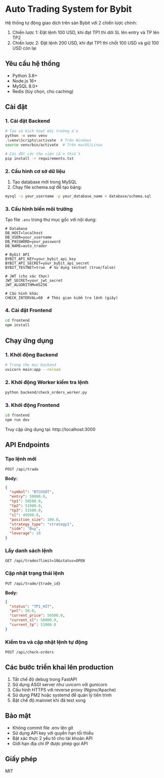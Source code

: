 # Auto Trading System for Bybit

Hệ thống tự động giao dịch trên sàn Bybit với 2 chiến lược chính:
1. Chiến lược 1: Đặt lệnh 100 USD, khi đạt TP1 thì dời SL lên entry và TP lên TP2
2. Chiến lược 2: Đặt lệnh 200 USD, khi đạt TP1 thì chốt 100 USD và giữ 100 USD còn lại

## Yêu cầu hệ thống

- Python 3.8+
- Node.js 16+
- MySQL 8.0+
- Redis (tùy chọn, cho caching)

## Cài đặt

### 1. Cài đặt Backend

```bash
# Tạo và kích hoạt môi trường ảo
python -m venv venv
.\venv\Scripts\activate  # Trên Windows
source venv/bin/activate  # Trên macOS/Linux

# Cài đặt các thư viện cần thiết
pip install -r requirements.txt
```

### 2. Cấu hình cơ sở dữ liệu

1. Tạo database mới trong MySQL
2. Chạy file schema.sql để tạo bảng:

```bash
mysql -u your_username -p your_database_name < database/schema.sql
```

### 3. Cấu hình biến môi trường

Tạo file `.env` trong thư mục gốc với nội dung:

```env
# Database
DB_HOST=localhost
DB_USER=your_username
DB_PASSWORD=your_password
DB_NAME=auto_trader

# Bybit API
BYBIT_API_KEY=your_bybit_api_key
BYBIT_API_SECRET=your_bybit_api_secret
BYBIT_TESTNET=true  # Sử dụng testnet (true/false)

# JWT (cho xác thực)
JWT_SECRET=your_jwt_secret
JWT_ALGORITHM=HS256

# Cấu hình khác
CHECK_INTERVAL=60  # Thời gian kiểm tra lệnh (giây)
```

### 4. Cài đặt Frontend

```bash
cd frontend
npm install
```

## Chạy ứng dụng

### 1. Khởi động Backend

```bash
# Trong thư mục backend
uvicorn main:app --reload
```

### 2. Khởi động Worker kiểm tra lệnh

```bash
python backend/check_orders_worker.py
```

### 3. Khởi động Frontend

```bash
cd frontend
npm run dev
```

Truy cập ứng dụng tại: http://localhost:3000

## API Endpoints

### Tạo lệnh mới

```
POST /api/trade
```

**Body:**

```json
{
  "symbol": "BTCUSDT",
  "entry": 50000.0,
  "tp1": 50500.0,
  "tp2": 51000.0,
  "tp3": 51500.0,
  "sl": 49500.0,
  "position_size": 100.0,
  "strategy_type": "strategy1",
  "side": "Buy",
  "leverage": 10
}
```

### Lấy danh sách lệnh

```
GET /api/trades?limit=10&status=OPEN
```

### Cập nhật trạng thái lệnh

```
PUT /api/trade/{trade_id}
```

**Body:**

```json
{
  "status": "TP1_HIT",
  "pnl": 50.0,
  "current_price": 50500.0,
  "current_sl": 50000.0,
  "current_tp": 51000.0
}
```

### Kiểm tra và cập nhật lệnh tự động

```
POST /api/check-orders
```

## Các bước triển khai lên production

1. Tắt chế độ debug trong FastAPI
2. Sử dụng ASGI server như uvicorn với gunicorn
3. Cấu hình HTTPS với reverse proxy (Nginx/Apache)
4. Sử dụng PM2 hoặc systemd để quản lý tiến trình
5. Bật chế độ mainnet khi đã test xong

## Bảo mật

- Không commit file .env lên git
- Sử dụng API key với quyền hạn tối thiểu
- Bật xác thực 2 yếu tố cho tài khoản API
- Giới hạn địa chỉ IP được phép gọi API

## Giấy phép

MIT
